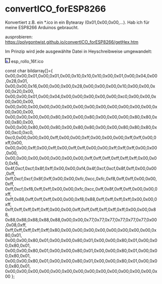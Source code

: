 # convertICO_forESP8266

Konvertiert z.B. ein *.ico in ein Bytearay (0x01,0x00,0x00,...).
Hab ich für meine ESP8266 Arduinos gebraucht.

ausprobieren: https://polygontwist.github.io/convertICO_forESP8266/getHex.htm

Im Prinzip wird jede ausgewählte Datei in Heyschreibweise umgewandelt:


![Bild](https://github.com/polygontwist/convertICO_forESP8266/blob/master/esp_rollo_16f.png) esp_rollo_16f.ico

const char bildarray[]={
0x00,0x00,0x01,0x00,0x01,0x00,0x10,0x10,0x10,0x00,0x01,0x00,0x04,0x00,0x28,0x01,
0x00,0x00,0x16,0x00,0x00,0x00,0x28,0x00,0x00,0x00,0x10,0x00,0x00,0x00,0x20,0x00,
0x00,0x00,0x01,0x00,0x04,0x00,0x00,0x00,0x00,0x00,0xc0,0x00,0x00,0x00,0x00,0x00,
0x00,0x00,0x00,0x00,0x00,0x00,0x00,0x00,0x00,0x00,0x00,0x00,0x00,0x00,0x00,0x00,
0x00,0x00,0x00,0x00,0x80,0x00,0x00,0x80,0x00,0x00,0x00,0x80,0x80,0x00,0x80,0x00,
0x00,0x00,0x80,0x00,0x80,0x00,0x80,0x80,0x00,0x00,0x80,0x80,0x80,0x00,0xc0,0xc0,
0xc0,0x00,0x00,0x00,0xff,0x00,0x00,0xff,0x00,0x00,0x00,0xff,0xff,0x00,0xff,0x00,
0x00,0x00,0xff,0x00,0xff,0x00,0xff,0xff,0x00,0x00,0xff,0xff,0xff,0x00,0x00,0x00,
0x00,0x00,0x00,0x00,0x00,0x00,0x00,0xff,0xff,0xff,0xff,0xff,0xff,0x00,0x00,0xf4,
0x4f,0xcf,0xcf,0x8f,0xff,0x00,0x00,0xf4,0x4f,0xcf,0xcf,0x8f,0xff,0x00,0x00,0xff,
0xff,0xcf,0xcf,0x8f,0xff,0x00,0x00,0xfc,0xcc,0xfc,0xf8,0xff,0xff,0x00,0x00,0xff,
0xff,0xcf,0xf8,0xff,0xff,0x00,0x00,0xfc,0xcc,0xff,0x8f,0xff,0xff,0x00,0x00,0xff,
0xff,0x88,0xff,0xff,0xff,0x00,0x00,0xf8,0x88,0xff,0xff,0xff,0xff,0x00,0x00,0xff,
0xff,0xff,0xff,0xff,0xff,0x00,0x00,0xff,0xff,0xff,0xff,0xff,0xff,0x00,0x00,0x88,
0x88,0x88,0x88,0x88,0x88,0x00,0x00,0x77,0x77,0x77,0x77,0x77,0x77,0x00,0x08,0xff,
0xff,0xff,0xff,0xff,0xff,0x80,0x00,0x00,0x00,0x00,0x00,0x00,0x00,0x00,0x80,0x01,
0x00,0x00,0x80,0x01,0x00,0x00,0x80,0x01,0x00,0x00,0x80,0x01,0x00,0x00,0x80,0x01,
0x00,0x00,0x80,0x01,0x00,0x00,0x80,0x01,0x00,0x00,0x80,0x01,0x00,0x00,0x80,0x01,
0x00,0x00,0x80,0x01,0x00,0x00,0x80,0x01,0x00,0x00,0x80,0x01,0x00,0x00,0x80,0x01,
0x00,0x00,0x00,0x00,0x00,0x00,0x00,0x00,0x00,0x00,0x00,0x00,0x00,0x00
};
